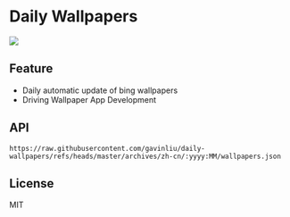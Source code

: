 # Daily Wallpapers
  
![](https://www.bing.com/th?id=OHR.AppleHarvest_ZH-CN7317228007_UHD.jpg)

## Feature

- Daily automatic update of bing wallpapers
- Driving Wallpaper App Development

## API

```
https://raw.githubusercontent.com/gavinliu/daily-wallpapers/refs/heads/master/archives/zh-cn/:yyyy:MM/wallpapers.json
```

## License

MIT
  